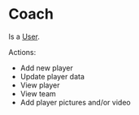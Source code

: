 # Coach

Is a [User](user.md).

Actions:
* Add new player
* Update player data
* View player
* View team
* Add player pictures and/or video